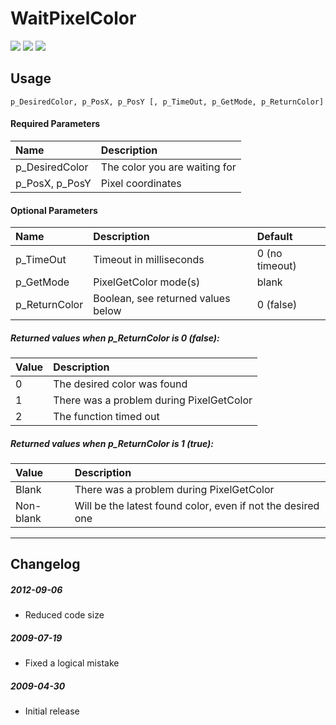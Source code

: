 # WaitPixelColor
[![](https://img.shields.io/badge/License-AGPLv3-blue.svg)](https://tldrlegal.com/license/gnu-affero-general-public-license-v3-(agpl-3.0))
[![](https://img.shields.io/badge/AHK-1.0.x-brightgreen.svg)]()
[![](https://img.shields.io/badge/AHK-1.1.x-brightgreen.svg)]()

## Usage
```p_DesiredColor, p_PosX, p_PosY [, p_TimeOut, p_GetMode, p_ReturnColor]```

#### Required Parameters
| Name | Description |
| :--- | :--- |
| p_DesiredColor | The color you are waiting for |
| p_PosX, p_PosY | Pixel coordinates |

#### Optional Parameters
| Name | Description | Default |
| :--- | :--- | :--- |
| p_TimeOut | Timeout in milliseconds | 0 (no timeout) |
| p_GetMode | PixelGetColor mode(s) | blank |
| p_ReturnColor | Boolean, see returned values below | 0 (false) |

##### Returned values when *p_ReturnColor* is 0 (false):
| Value | Description |
| :--- | :--- |
| 0 | The desired color was found |
| 1 | There was a problem during PixelGetColor |
| 2 | The function timed out |

##### Returned values when *p_ReturnColor* is 1 (true):
| Value | Description |
| :--- | :--- |
| Blank | There was a problem during PixelGetColor |
| Non-blank | Will be the latest found color, even if not the desired one |

-----------------------

## Changelog

##### 2012-09-06
* Reduced code size

##### 2009-07-19
* Fixed a logical mistake

##### 2009-04-30
* Initial release
